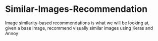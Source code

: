 # Similar-Images-Recommendation
Image similarity-based recommendations is what we will be looking at, given a base image, recommend visually similar images using Keras and Annoy
